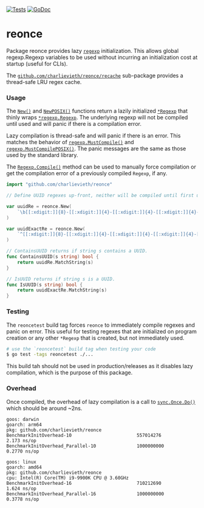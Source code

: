 [![Tests](https://github.com/charlievieth/reonce/actions/workflows/test.yml/badge.svg)](https://github.com/charlievieth/reonce/actions/workflows/test.yml)
[![GoDoc](https://img.shields.io/badge/godoc-reference-blue.svg)](https://pkg.go.dev/github.com/charlievieth/reonce)

# reonce

Package reonce provides lazy [`regexp`](https://golang.org/pkg/regexp)
initialization. This allows global regexp.Regexp variables to be used
without incurring an initialization cost at startup (useful for CLIs).

The [`github.com/charlievieth/reonce/recache`](https://github.com/charlievieth/reonce/tree/master/recache)
sub-package provides a thread-safe LRU regex cache.

### Usage

The [`New()`](https://pkg.go.dev/github.com/charlievieth/reonce#New) and
[`NewPOSIX()`](https://pkg.go.dev/github.com/charlievieth/reonce#NewPOSIX)
functions return a lazily initialized
[`*Regexp`](https://pkg.go.dev/github.com/charlievieth/reonce#Regexp) that
thinly wraps [`*regexp.Regexp`](https://golang.org/pkg/regexp/#Regexp).
The underlying regexp will not be compiled until used and will panic if
there is a compilation error.

Lazy compilation is thread-safe and will panic if there is an error.
This matches the behavior of [`regexp.MustCompile()`](https://pkg.go.dev/regexp#MustCompile)
and [`regexp.MustCompilePOSIX()`](https://pkg.go.dev/regexp#MustCompilePOSIX).
The panic messages are the same as those used by the standard library.

The [`Regexp.Compile()`](https://pkg.go.dev/github.com/charlievieth/reonce#Regexp.Compile)
method can be used to manually force compilation or get the compilation error
of a previously compiled `Regexp`, if any.

```go
import "github.com/charlievieth/reonce"

// Define UUID regexes up-front, neither will be compiled until first use.

var uuidRe = reonce.New(
	`\b[[:xdigit:]]{8}-[[:xdigit:]]{4}-[[:xdigit:]]{4}-[[:xdigit:]]{4}-[[:xdigit:]]{12}\b`,
)

var uuidExactRe = reonce.New(
	`^[[:xdigit:]]{8}-[[:xdigit:]]{4}-[[:xdigit:]]{4}-[[:xdigit:]]{4}-[[:xdigit:]]{12}$`,
)

// ContainsUUID returns if string s contains a UUID.
func ContainsUUID(s string) bool {
	return uuidRe.MatchString(s)
}

// IsUUID returns if string s is a UUID.
func IsUUID(s string) bool {
	return uuidExactRe.MatchString(s)
}
```

### Testing

The `reoncetest` build tag forces `reonce` to immediately compile regexes and
panic on error. This useful for testing regexes that are initialized on program
creation or any other `*Regexp` that is created, but not immediately used.

```sh
# use the `reoncetest` build tag when testing your code
$ go test -tags reoncetest ./...
```

This build tah should not be used in production/releases as it disables lazy
compilation, which is the purpose of this package.

### Overhead

Once compiled, the overhead of lazy compilation is a call to
[`sync.Once.Do()`](https://pkg.go.dev/sync#Once) which should be around \~2ns.

```
goos: darwin
goarch: arm64
pkg: github.com/charlievieth/reonce
BenchmarkInitOverhead-10                      	557014276	         2.173 ns/op
BenchmarkInitOverhead_Parallel-10             	1000000000	         0.2770 ns/op
```

```
goos: linux
goarch: amd64
pkg: github.com/charlievieth/reonce
cpu: Intel(R) Core(TM) i9-9900K CPU @ 3.60GHz
BenchmarkInitOverhead-16                      	710212690	         1.624 ns/op
BenchmarkInitOverhead_Parallel-16             	1000000000	         0.3778 ns/op
```
